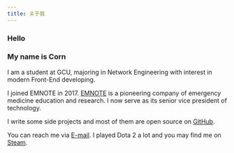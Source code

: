 ```yaml
---
title: 关于我
---
```


### Hello

### My name is Corn

I am a student at GCU, majoring in Network Engineering with interest in modern Front-End developing.

I joined EMNOTE in 2017. [EMNOTE](https://emnote.nicecorn.com) is a pioneering company of emergency medicine education and research. I now serve as its senior vice president of technology.

I write some side projects and most of them are open source on [GitHub](https://github.com/GeniusCorn).

You can reach me via [E-mail](mailto:hi@nicecorn.com). I played Dota 2 a lot and you may find me on [Steam](https://steamcommunity.com/profiles/76561198145160817/).
